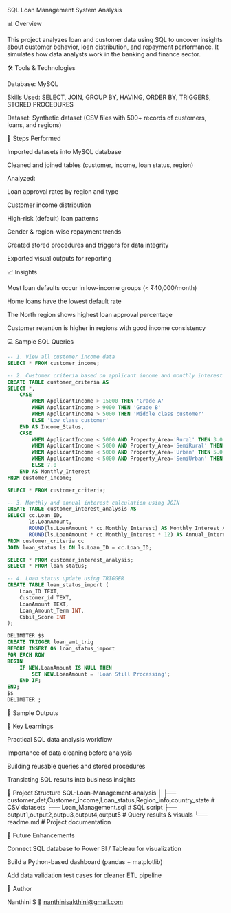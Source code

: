 SQL Loan Management System Analysis

📊 Overview

This project analyzes loan and customer data using SQL to uncover insights about customer behavior, loan distribution, and repayment performance.
It simulates how data analysts work in the banking and finance sector.

🛠 Tools & Technologies

Database: MySQL

Skills Used: SELECT, JOIN, GROUP BY, HAVING, ORDER BY, TRIGGERS, STORED PROCEDURES

Dataset: Synthetic dataset (CSV files with 500+ records of customers, loans, and regions)

🧩 Steps Performed

Imported datasets into MySQL database

Cleaned and joined tables (customer, income, loan status, region)

Analyzed:

Loan approval rates by region and type

Customer income distribution

High-risk (default) loan patterns

Gender & region-wise repayment trends

Created stored procedures and triggers for data integrity

Exported visual outputs for reporting

📈 Insights

Most loan defaults occur in low-income groups (< ₹40,000/month)

Home loans have the lowest default rate

The North region shows highest loan approval percentage

Customer retention is higher in regions with good income consistency

 💻 Sample SQL Queries
```sql
-- 1. View all customer income data
SELECT * FROM customer_income;

-- 2. Customer criteria based on applicant income and monthly interest
CREATE TABLE customer_criteria AS
SELECT *,
    CASE
        WHEN ApplicantIncome > 15000 THEN 'Grade A'
        WHEN ApplicantIncome > 9000 THEN 'Grade B'
        WHEN ApplicantIncome > 5000 THEN 'Middle class customer'
        ELSE 'Low class customer'
    END AS Income_Status,
    CASE
        WHEN ApplicantIncome < 5000 AND Property_Area='Rural' THEN 3.0
        WHEN ApplicantIncome < 5000 AND Property_Area='SemiRural' THEN 3.5
        WHEN ApplicantIncome < 5000 AND Property_Area='Urban' THEN 5.0
        WHEN ApplicantIncome < 5000 AND Property_Area='SemiUrban' THEN 2.5
        ELSE 7.0
    END AS Monthly_Interest
FROM customer_income;

SELECT * FROM customer_criteria;

-- 3. Monthly and annual interest calculation using JOIN
CREATE TABLE customer_interest_analysis AS
SELECT cc.Loan_ID,
       ls.LoanAmount,
       ROUND(ls.LoanAmount * cc.Monthly_Interest) AS Monthly_Interest_Amt,
       ROUND(ls.LoanAmount * cc.Monthly_Interest * 12) AS Annual_Interest_Amt
FROM customer_criteria cc
JOIN loan_status ls ON ls.Loan_ID = cc.Loan_ID;

SELECT * FROM customer_interest_analysis;
SELECT * FROM loan_status;

-- 4. Loan status update using TRIGGER
CREATE TABLE loan_status_import (
    Loan_ID TEXT,
    Customer_id TEXT,
    LoanAmount TEXT,
    Loan_Amount_Term INT,
    Cibil_Score INT
);

DELIMITER $$
CREATE TRIGGER loan_amt_trig
BEFORE INSERT ON loan_status_import
FOR EACH ROW 
BEGIN
    IF NEW.LoanAmount IS NULL THEN
        SET NEW.LoanAmount = 'Loan Still Processing';
    END IF;
END;
$$
DELIMITER ;
```

📸 Sample Outputs


🚀 Key Learnings

Practical SQL data analysis workflow

Importance of data cleaning before analysis

Building reusable queries and stored procedures

Translating SQL results into business insights

📂 Project Structure
SQL-Loan-Management-analysis
│
├── customer_det,Customer_income,Loan_status,Region_info,country_state     # CSV datasets
├── Loan_Management.sql     # SQL script
├── output1,output2,outpu3,output4,output5     # Query results & visuals
└── readme.md               # Project documentation

🧠 Future Enhancements

Connect SQL database to Power BI / Tableau for visualization

Build a Python-based dashboard (pandas + matplotlib)

Add data validation test cases for cleaner ETL pipeline

🪪 Author

Nanthini S
📧 nanthinisakthini@gmail.com


